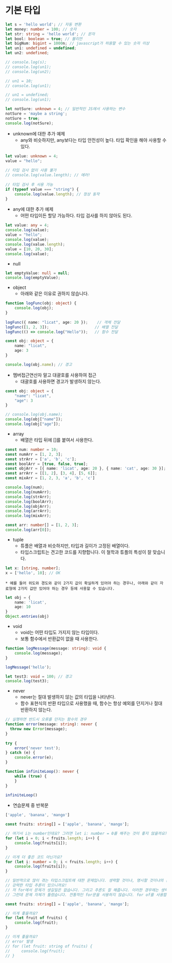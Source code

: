 # 기본 타입

```ts
let s = 'hello world'; // 자동 변환
let money: number = 100; // 숫자
let str: string = 'hello world'; // 문자
let bool: boolean = true; // 불리언
let bigNum: bigint = 1000n; // javascript가 허용할 수 있는 숫자 이상
let un1: undefined = undefined;
let un2: undefined;

// console.log(s);
// console.log(un1);
// console.log(un2);

// un1 = 10;
// console.log(un1);

// un1 = undefined;
// console.log(un1);

let notSure: unknown = 4; // 일반적인 JS에서 사용하는 변수
notSure = 'maybe a string';
notSure = true;
console.log(notSure);
```

* unknown에 대한 추가 예제
    * any와 비슷하지만, any보다는 타입 안전성이 높다. 타입 확인을 해야 사용할 수 있다.

```ts
let value: unknown = 4;
value = "hello";
 
// 타입 검사 없이 사용 불가
// console.log(value.length); // 에러!
 
// 타입 검사 후 사용 가능
if (typeof value === "string") {
    console.log(value.length); // 정상 동작
}
```

* any에 대한 추가 예제
    * 어떤 타입이든 할당 가능하다. 타입 검사를 하지 않아도 된다.
```ts
let value: any = 4;
console.log(value);
value = "hello";
console.log(value);
console.log(value.length);
value = [10, 20, 30];
console.log(value);
```

* null

```ts
let emptyValue: null = null;
console.log(emptyValue);
```

* object
    * 아래와 같은 이유로 권하지 않습니다.
```ts
function logFunc(obj: object) {
    console.log(obj);
}
 
logFunc({ name: "licat", age: 20 });    // 객체 전달
logFunc([1, 2, 3]);                    // 배열 전달
logFunc(() => console.log("Hello"));   // 함수 전달
```

```ts
const obj: object = {
    name: "licat",
    age: 3
}

console.log(obj.name); // 경고
```

* 멤버접근연산자 말고 대괄호를 사용하여 접근
    * 대괄호를 사용하면 경고가 발생하지 않는다.
```ts
const obj: object = {
    "name": "licat",
    "age": 3
}

// console.log(obj.name);
console.log(obj["name"]);
console.log(obj["age"]);
```


* array
    * 배열은 타입 뒤에 []를 붙여서 사용한다.
```ts
const num: number = 10;
const numArr = [1, 2, 3];
const strArr = ['a', 'b', 'c'];
const boolArr = [true, false, true];
const objArr = [{ name: 'licat', age: 20 }, { name: 'cat', age: 30 }];
const arrArr = [[1, 2], [3, 4], [5, 6]];
const mixArr = [1, 2, 3, 'a', 'b', 'c']

console.log(num);
console.log(numArr);
console.log(strArr);
console.log(boolArr);
console.log(objArr);
console.log(arrArr);
console.log(mixArr);
```

```ts
const arr: number[] = [1, 2, 3];
console.log(arr[0]);
```

* tuple
    * 튜플은 배열과 비슷하지만, 타입과 길이가 고정된 배열이다.
    * 타입스크립트는 견고한 코드를 지향합니다. 이 철학과 튜플의 특성이 잘 맞습니다.
```ts
let x: [string, number];
x = ['hello', 10]; // OK
```

    * 예를 들어 위도와 경도와 같이 2가지 값이 확실하게 있어야 하는 경우나, 아래와 같이 자료형에 2가지 값만 있어야 하는 경우 등에 사용할 수 있습니다.
```ts
let obj = {
    name: 'licat',
    age: 10
}
Object.entries(obj)
```


* void
    * void는 어떤 타입도 가지지 않는 타입이다.
    * 보통 함수에서 반환값이 없을 때 사용한다.
```ts
function logMessage(message: string): void {
    console.log(message);
}

logMessage('hello');
```

```ts
let test3: void = 100; // 경고
console.log(test3);
```

* never
    * never는 절대 발생하지 않는 값의 타입을 나타낸다.
    * 함수 표현식의 반환 타입으로 사용했을 때, 함수는 항상 예외를 던지거나 절대 반환하지 않는다.
```ts
// 실행하면 반드시 오류를 던지는 함수의 경우
function error(message: string): never {
  throw new Error(message);
}
 
try {
    error('never test');
} catch (e) {
    console.error(e);
}

function infiniteLoop(): never {
    while (true) {
    }
}

infiniteLoop()
```


* 연습문제 중 반복문
```ts
['apple', 'banana', 'mango']
```

```ts
const fruits: string[] = ['apple', 'banana', 'mango'];

// 여기서 i는 number인데요? 그러면 let i: number = 0를 해주는 것이 좋지 않을까요?
for (let i = 0; i < fruits.length; i++) {
    console.log(fruits[i]);
}

// 이게 더 좋은 코드 아닌가요?
for (let i: number = 0; i < fruits.length; i++) {
    console.log(fruits[i]);
}

// 일반적으로 많이 겪는 타입스크립트에 대한 문제입니다. 생략할 것이냐, 명시할 것이냐의 문제입니다.
// 강력한 타입 추론이 있으니까요!
// 저 for에서 문제가 생길일은 없습니다. 그리고 추론도 잘 해줍니다. 이러한 경우에는 생략해도 됩니다.
// 그런데 문제 자체가 틀렸습니다. 전통적인 for문을 사용하지 않습니다. for of를 사용합니다. google coding convention에도 언급되어 있습니다. 객체의 요소를 순회할 때는 for of를 사용합니다.
```

```ts
const fruits: string[] = ['apple', 'banana', 'mango'];

// 이게 좋을까요?
for (let fruit of fruits) {
    console.log(fruit);
}

// 이게 좋을까요?
// error 발생
// for (let fruit: string of fruits) {
//     console.log(fruit);
// }
```